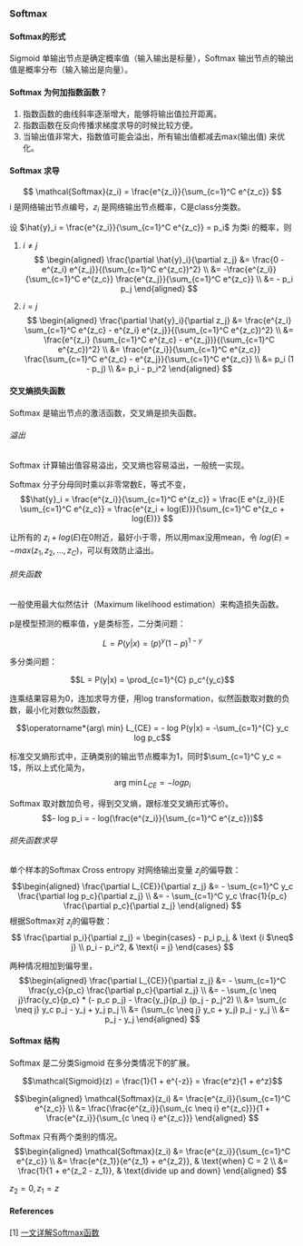 ### Softmax

#### Softmax的形式
Sigmoid 单输出节点是确定概率值（输入输出是标量），Softmax 输出节点的输出值是概率分布（输入输出是向量）。

#### Softmax 为何加指数函数？
1. 指数函数的曲线斜率逐渐增大，能够将输出值拉开距离。
2. 指数函数在反向传播求梯度求导的时候比较方便。
3. 当输出值非常大，指数值可能会溢出，所有输出值都减去max(输出值) 来优化。

#### Softmax 求导
$$
\mathcal{Softmax}(z_i) = \frac{e^{z_i}}{\sum_{c=1}^C e^{z_c}}
$$
i 是网络输出节点编号，$z_i$ 是网络输出节点概率，C是class分类数。

设 $\hat{y}_i = \frac{e^{z_i}}{\sum_{c=1}^C e^{z_c}} = p_i$ 为类i 的概率，则

1. $i \neq j$
$$
\begin{aligned}
\frac{\partial \hat{y}_i}{\partial z_j} &= \frac{0 - e^{z_i}
e^{z_j}}{(\sum_{c=1}^C e^{z_c})^2} \\
&= -\frac{e^{z_i}}{\sum_{c=1}^C e^{z_c}} \frac{e^{z_j}}{\sum_{c=1}^C
e^{z_c}} \\
&= - p_i p_j
\end{aligned}
$$

2. $i = j$
$$
\begin{aligned}
\frac{\partial \hat{y}_i}{\partial z_j} &= \frac{e^{z_i} \sum_{c=1}^C e^{z_c} -
e^{z_i} e^{z_j}}{(\sum_{c=1}^C e^{z_c})^2} \\
&= \frac{e^{z_i} (\sum_{c=1}^C e^{z_c} - e^{z_j})}{(\sum_{c=1}^C e^{z_c})^2}
\\
&= \frac{e^{z_i}}{\sum_{c=1}^C e^{z_c}} \frac{\sum_{c=1}^C e^{z_c} -
e^{z_j}}{\sum_{c=1}^C e^{z_c}} \\
&= p_i (1 - p_j) \\
&= p_i - p_i^2
\end{aligned}
$$

#### 交叉熵损失函数
Softmax 是输出节点的激活函数，交叉熵是损失函数。

###### 溢出
Softmax 计算输出值容易溢出，交叉熵也容易溢出，一般统一实现。

Softmax 分子分母同时乘以非零常数E，等式不变，
$$\hat{y}_i = \frac{e^{z_i}}{\sum_{c=1}^C e^{z_c}} = \frac{E e^{z_i}}{E
\sum_{c=1}^C e^{z_c}} = \frac{e^{z_i + log(E)}}{\sum_{c=1}^C e^{z_c +
log(E)}}
$$

让所有的 $z_i + log(E)$在0附近，最好小于零，所以用max没用mean，令 $log(E) = - max(z_1, z_2, ...,
z_C)$，可以有效防止溢出。

###### 损失函数
一般使用最大似然估计（Maximum likelihood estimation）来构造损失函数。

p是模型预测的概率值，y是类标签，二分类问题：

$$L = P(y|x) = (p)^y (1-p)^{1-y}$$

多分类问题：

$$L = P(y|x) = \prod_{c=1}^{C} p_c^{y_c}$$

连乘结果容易为0，连加求导方便，用log transformation，似然函数取对数的负数，最小化对数似然函数，

$$\operatorname*{arg\ min} L_{CE} = - log P(y|x) = -\sum_{c=1}^{C} y_c log p_c$$

标准交叉熵形式中，正确类别的输出节点概率为1，同时$\sum_{c=1}^C y_c = 1$，所以上式化简为，
$$\operatorname*{arg\ min} L_{CE} = -log p_i$$

Softmax 取对数加负号，得到交叉熵，跟标准交叉熵形式等价。
$$- log p_i = - log(\frac{e^{z_i}}{\sum_{c=1}^C e^{z_c}})$$

###### 损失函数求导
单个样本的Softmax Cross entropy 对网络输出变量 $z_j$的偏导数：
$$\begin{aligned}
\frac{\partial L_{CE}}{\partial z_j} &= - \sum_{c=1}^C y_c \frac{\partial log
p_c}{\partial z_j} \\
&= - \sum_{c=1}^C y_c \frac{1}{p_c} \frac{\partial p_c}{\partial z_j}
\end{aligned}
$$
根据Softmax对 $z_j$的偏导数：
$$
\frac{\partial p_i}{\partial z_j} = \begin{cases} - p_i p_j, & \text {i $\neq$
j} \\ p_i - p_i^2, & \text{i = j} \end{cases}
$$

两种情况相加到偏导里，
$$\begin{aligned}
\frac{\partial L_{CE}}{\partial z_j} &= - \sum_{c=1}^C \frac{y_c}{p_c}
\frac{\partial p_c}{\partial z_j} \\
&= - \sum_{c \neq j}\frac{y_c}{p_c} * (- p_c p_j) - \frac{y_j}{p_j} (p_j -
p_j^2) \\
&= \sum_{c \neq j} y_c p_j - y_j + y_j p_j \\
&= (\sum_{c \neq j} y_c + y_j) p_j - y_j \\
&= p_j - y_j
\end{aligned}
$$

#### Softmax 结构
Softmax 是二分类Sigmoid 在多分类情况下的扩展。

$$\mathcal{Sigmoid}(z) = \frac{1}{1 + e^{-z}} = \frac{e^z}{1 + e^z}$$

$$\begin{aligned}
\mathcal{Softmax}(z_i) &= \frac{e^{z_i}}{\sum_{c=1}^C e^{z_c}} \\
&= \frac{\frac{e^{z_i}}{\sum_{c \neq i} e^{z_c}}}{1 + \frac{e^{z_i}}{\sum_{c \neq i} e^{z_c}}}
\end{aligned}
$$

Softmax 只有两个类别的情况。
$$\begin{aligned}
\mathcal{Softmax}(z_i) &= \frac{e^{z_i}}{\sum_{c=1}^C e^{z_c}} \\
&= \frac{e^{z_1}}{e^{z_1} + e^{z_2}}, & \text{when} C = 2 \\
&= \frac{1}{1 + e^{z_2 - z_1}}, & \text{divide up and down}
\end{aligned}
$$

$z_2 = 0, z_1 = z$
#### References
[1] [一文详解Softmax函数](https://zhuanlan.zhihu.com/p/105722023)
